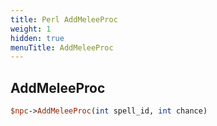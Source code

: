 ```yaml
---
title: Perl AddMeleeProc
weight: 1
hidden: true
menuTitle: AddMeleeProc
---
```

## AddMeleeProc
```perl
$npc->AddMeleeProc(int spell_id, int chance)
```